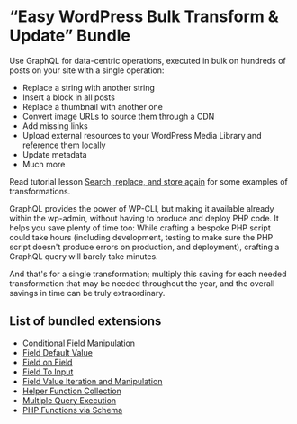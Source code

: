 # “Easy WordPress Bulk Transform & Update” Bundle

Use GraphQL for data-centric operations, executed in bulk on hundreds of posts on your site with a single operation:

- Replace a string with another string
- Insert a block in all posts
- Replace a thumbnail with another one
- Convert image URLs to source them through a CDN
- Add missing links
- Upload external resources to your WordPress Media Library and reference them locally
- Update metadata
- Much more

Read tutorial lesson [Search, replace, and store again](https://gatographql.com/tutorial/search-replace-and-store-again/) for some examples of transformations.

GraphQL provides the power of WP-CLI, but making it available already within the wp-admin, without having to produce and deploy PHP code. It helps you save plenty of time too: While crafting a bespoke PHP script could take hours (including development, testing to make sure the PHP script doesn't produce errors on production, and deployment), crafting a GraphQL query will barely take minutes.

And that's for a single transformation; multiply this saving for each needed transformation that may be needed throughout the year, and the overall savings in time can be truly extraordinary.

## List of bundled extensions

- [Conditional Field Manipulation](../../../../../extensions/conditional-field-manipulation/docs/modules/conditional-field-manipulation/en.md)
- [Field Default Value](../../../../../extensions/field-default-value/docs/modules/field-default-value/en.md)
- [Field on Field](../../../../../extensions/field-on-field/docs/modules/field-on-field/en.md)
- [Field To Input](../../../../../extensions/field-to-input/docs/modules/field-to-input/en.md)
- [Field Value Iteration and Manipulation](../../../../../extensions/field-value-iteration-and-manipulation/docs/modules/field-value-iteration-and-manipulation/en.md)
- [Helper Function Collection](../../../../../extensions/helper-function-collection/docs/modules/helper-function-collection/en.md)
- [Multiple Query Execution](../../../../../extensions/multiple-query-execution/docs/modules/multiple-query-execution/en.md)
- [PHP Functions via Schema](../../../../../extensions/php-functions-via-schema/docs/modules/php-functions-via-schema/en.md)
